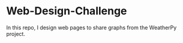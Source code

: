 # Web-Design-Challenge
In this repo, I design web pages to share graphs from the WeatherPy project.

